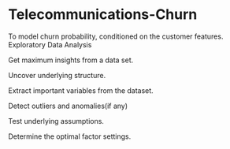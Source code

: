 # Telecommunications-Churn
To model churn probability, conditioned on the customer features.
Exploratory Data Analysis

Get maximum insights from a data set.

Uncover underlying structure.

Extract important variables from the dataset.

Detect outliers and anomalies(if any)

Test underlying assumptions.

Determine the optimal factor settings.
